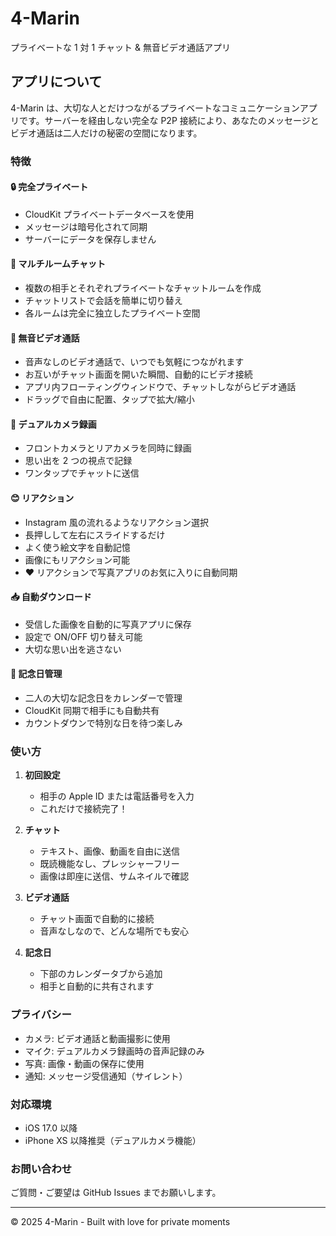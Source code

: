 # 4-Marin

プライベートな 1 対 1 チャット & 無音ビデオ通話アプリ

## アプリについて

4-Marin は、大切な人とだけつながるプライベートなコミュニケーションアプリです。サーバーを経由しない完全な P2P 接続により、あなたのメッセージとビデオ通話は二人だけの秘密の空間になります。

### 特徴

#### 🔒 完全プライベート

- CloudKit プライベートデータベースを使用
- メッセージは暗号化されて同期
- サーバーにデータを保存しません

#### 💬 マルチルームチャット

- 複数の相手とそれぞれプライベートなチャットルームを作成
- チャットリストで会話を簡単に切り替え
- 各ルームは完全に独立したプライベート空間

#### 🎥 無音ビデオ通話

- 音声なしのビデオ通話で、いつでも気軽につながれます
- お互いがチャット画面を開いた瞬間、自動的にビデオ接続
- アプリ内フローティングウィンドウで、チャットしながらビデオ通話
- ドラッグで自由に配置、タップで拡大/縮小

#### 📸 デュアルカメラ録画

- フロントカメラとリアカメラを同時に録画
- 思い出を 2 つの視点で記録
- ワンタップでチャットに送信

#### 😊 リアクション

- Instagram 風の流れるようなリアクション選択
- 長押しして左右にスライドするだけ
- よく使う絵文字を自動記憶
- 画像にもリアクション可能
- ❤️ リアクションで写真アプリのお気に入りに自動同期

#### 📥 自動ダウンロード

- 受信した画像を自動的に写真アプリに保存
- 設定で ON/OFF 切り替え可能
- 大切な思い出を逃さない

#### 📅 記念日管理

- 二人の大切な記念日をカレンダーで管理
- CloudKit 同期で相手にも自動共有
- カウントダウンで特別な日を待つ楽しみ

### 使い方

1. **初回設定**

   - 相手の Apple ID または電話番号を入力
   - これだけで接続完了！

2. **チャット**

   - テキスト、画像、動画を自由に送信
   - 既読機能なし、プレッシャーフリー
   - 画像は即座に送信、サムネイルで確認

3. **ビデオ通話**

   - チャット画面で自動的に接続
   - 音声なしなので、どんな場所でも安心

4. **記念日**
   - 下部のカレンダータブから追加
   - 相手と自動的に共有されます

### プライバシー

- カメラ: ビデオ通話と動画撮影に使用
- マイク: デュアルカメラ録画時の音声記録のみ
- 写真: 画像・動画の保存に使用
- 通知: メッセージ受信通知（サイレント）

### 対応環境

- iOS 17.0 以降
- iPhone XS 以降推奨（デュアルカメラ機能）

### お問い合わせ

ご質問・ご要望は GitHub Issues までお願いします。

---

© 2025 4-Marin - Built with love for private moments
